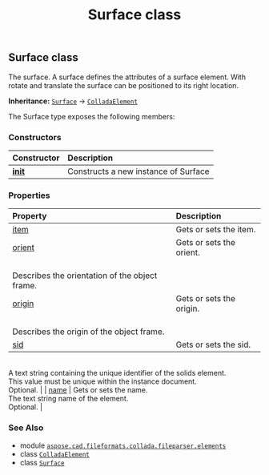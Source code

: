 ﻿---
title: Surface class
second_title: Aspose.CAD for Python via .NET API References
description: 
type: docs
weight: 1000
url: /aspose.cad.fileformats.collada.fileparser.elements/surface/
is_root: false
---

## Surface class

The surface.
A surface defines the attributes of a surface element.
With rotate and translate the surface can be positioned to its right location.



**Inheritance:** [`Surface`](/cad/python-net/aspose.cad.fileformats.collada.fileparser.elements/surface) → 
[`ColladaElement`](/cad/python-net/aspose.cad.fileformats.collada.fileparser.elements/colladaelement)



The Surface type exposes the following members:

### Constructors
| Constructor | Description |
| :- | :- |
| [__init__](/cad/python-net/aspose.cad.fileformats.collada.fileparser.elements/surface/__init__/#) | Constructs a new instance of Surface |


### Properties
| Property | Description |
| :- | :- |
| [item](/cad/python-net/aspose.cad.fileformats.collada.fileparser.elements/surface/item) | Gets or sets the item. |
| [orient](/cad/python-net/aspose.cad.fileformats.collada.fileparser.elements/surface/orient) | Gets or sets the orient.<br/>Describes the orientation of the object frame. |
| [origin](/cad/python-net/aspose.cad.fileformats.collada.fileparser.elements/surface/origin) | Gets or sets the origin.<br/>Describes the origin of the object frame. |
| [sid](/cad/python-net/aspose.cad.fileformats.collada.fileparser.elements/surface/sid) | Gets or sets the sid.<br/>A text string containing the unique identifier of the solids element.<br/>This value must be unique within the instance document.<br/>Optional. |
| [name](/cad/python-net/aspose.cad.fileformats.collada.fileparser.elements/surface/name) | Gets or sets the name.<br/>The text string name of the element.<br/>Optional. |



### See Also
* module [`aspose.cad.fileformats.collada.fileparser.elements`](..)
* class [`ColladaElement`](/cad/python-net/aspose.cad.fileformats.collada.fileparser.elements/colladaelement)
* class [`Surface`](/cad/python-net/aspose.cad.fileformats.collada.fileparser.elements/surface)
